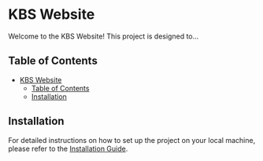 # KBS Website

Welcome to the KBS Website! This project is designed to...

## Table of Contents

- [KBS Website](#kbs-website)
  - [Table of Contents](#table-of-contents)
  - [Installation](#installation)

## Installation

For detailed instructions on how to set up the project on your local machine, please refer to the [Installation Guide](https://github.com/Swarnendu0123/kbs-website/blob/main/docs/installation.md).
